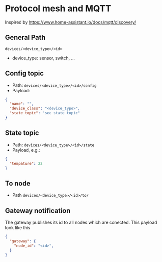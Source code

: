 # Protocol mesh and MQTT
Inspired by https://www.home-assistant.io/docs/mqtt/discovery/

## General Path
`devices/<device_type>/<id>`
* device_type: sensor, switch, ... 

## Config topic
* Path: `devices/<device_type>/<id>/config`
* Payload: 
````json
{
  "name": "",
  "device_class": "<device_type>",
  "state_topic": "see state topic"
}
````

## State topic
* Path: `devices/<device_type>/<id>/state`
* Payload, e.g.: 
`````json
{
  "tempature": 22
}
`````

## To node
* Path `devices/<device_type>/<id>/to/`

## Gateway notification
The gateway publishes its id  to all nodes which are conected. This payload look like this
```json
{
  "gateway": {
    "node_id": "<id>",
  }
}
```